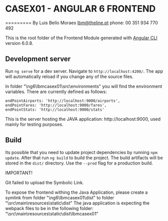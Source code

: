 

# CASEX01 - ANGULAR 6 FRONTEND
=========
By Luis Bello Moraes
lbm@theline.pt
phone: 00 351 934 770 492


This is the root folder of the Frontend Module generated with [Angular CLI](https://github.com/angular/angular-cli) version 6.0.8.

## Development server

Run `ng serve` for a dev server. Navigate to `http://localhost:4200/`. The app will automatically reload if you change any of the source files.

In folder "\ng6\lbmcasex01\src\environments" you will find the environment variables. There are currently defined as follows:

    endPointAirports: 'http://localhost:9000/airports',
    endPointFares: 'http://localhost:9000/fares',
    endPointStats: 'http://localhost:9000/stats'

This is the server hosting the JAVA application: http://localhost:9000, used mainly for testing purposes.


## Build

Its possible that you need to update project dependencies by running `npm update`. After that run `ng build` to build the project. 
The build artifacts will be stored in the `dist/` directory. Use the `--prod` flag for a production build.

IMPORTANT!

Git failed to upload the Symbolic Link.

To expose the frontend withing the Java Application, please create a symlink  from folder "\ng6\lbmcasex01\dist" to folder "\src\main\resources\static\dist"
The java application is expecting the webpack files to be in the following folder: "\src\main\resources\static\dist\lbmcasex01"